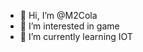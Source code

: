 - 👋 Hi, I’m @M2Cola
- 👀 I’m interested in game
- 🌱 I’m currently learning IOT


<!---
M2Cola/M2Cola is a ✨ special ✨ repository because its `README.md` (this file) appears on your GitHub profile.
You can click the Preview link to take a look at your changes.
--->
